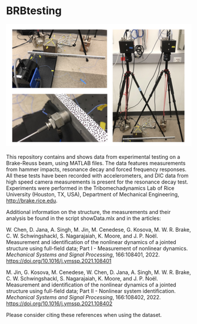 # BRBtesting

![Break-Reuss Beam Experimental Setup](BRBsetup.png)

This repository contains and shows data from experimental testing on a Brake-Reuss beam, using MATLAB files. The data features measurements from hammer impacts, resonance decay and forced frequency responses. All these tests have been recorded with accelerometers, and DIC data from high speed camera measurements is present for the resonance decay test. Experiments were performed in the Tribomechadynamics Lab of Rice University (Houston, TX, USA), Department of Mechanical Engineering, http://brake.rice.edu.

Additional information on the structure, the measurements and their analysis be found in the script showData.mlx and in the articles: 
 
W. Chen, D. Jana, A. Singh, M. Jin, M. Cenedese, G. Kosova, M. W. R. Brake, C. W. Schwingshackl, S. Nagarajaiah, K. Moore, and J. P. Noël. Measurement and identification of the nonlinear dynamics of a jointed structure using full-field data; Part I - Measurement of nonlinear dynamics. *Mechanical Systems and Signal Processing*, 166:108401, 2022. https://doi.org/10.1016/j.ymssp.2021.108401

M. Jin, G. Kosova, M. Cenedese, W. Chen, D. Jana, A. Singh, M. W. R. Brake, C. W. Schwingshackl, S. Nagarajaiah, K. Moore, and J. P. Noël. Measurement and identification of the nonlinear dynamics of a jointed structure using full-field data; Part II - Nonlinear system identification. *Mechanical Systems and Signal Processing*, 166:108402, 2022. https://doi.org/10.1016/j.ymssp.2021.108402

Please consider citing these references when using the dataset.
